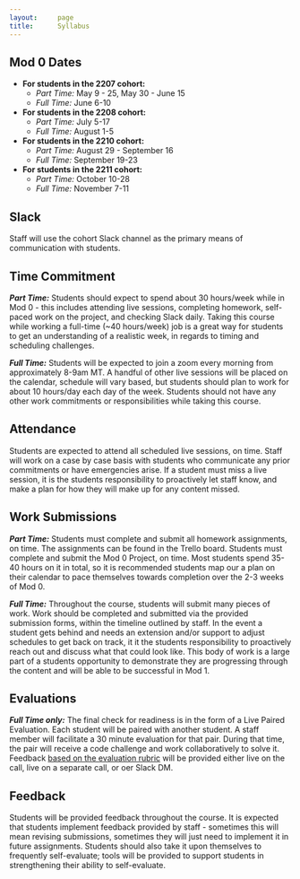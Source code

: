 ```yaml
---
layout:     page
title:      Syllabus
---
```


## Mod 0 Dates

- **For students in the 2207 cohort:** 
  - _Part Time:_ May 9 - 25, May 30 - June 15
  - _Full Time:_ June 6-10
- **For students in the 2208 cohort:**
  - _Part Time:_ July 5-17
  - _Full Time:_ August 1-5
- **For students in the 2210 cohort:**
  - _Part Time:_ August 29 - September 16
  - _Full Time:_ September 19-23
- **For students in the 2211 cohort:**
  - _Part Time:_ October 10-28
  - _Full Time:_ November 7-11

## Slack

Staff will use the cohort Slack channel as the primary means of communication with students.

## Time Commitment

**_Part Time:_** Students should expect to spend about 30 hours/week while in Mod 0 - this includes attending live sessions, completing homework, self-paced work on the project, and checking Slack daily. Taking this course while working a full-time (~40 hours/week) job is a great way for students to get an understanding of a realistic week, in regards to timing and scheduling challenges.

**_Full Time:_** Students will be expected to join a zoom every morning from approximately 8-9am MT. A handful of other live sessions will be placed on the calendar, schedule will vary based, but students should plan to work for about 10 hours/day each day of the week. Students should not have any other work commitments or responsibilities while taking this course.

## Attendance

Students are expected to attend all scheduled live sessions, on time. Staff will work on a case by case basis with students who communicate any prior commitments or have emergencies arise. If a student must miss a live session, it is the students responsibility to proactively let staff know, and make a plan for how they will make up for any content missed. 

## Work Submissions

**_Part Time:_** Students must complete and submit all homework assignments, on time. The assignments can be found in the Trello board. Students must complete and submit the Mod 0 Project, on time. Most students spend 35-40 hours on it in total, so it is recommended students map our a plan on their calendar to pace themselves towards completion over the 2-3 weeks of Mod 0.

**_Full Time:_** Throughout the course, students will submit many pieces of work. Work should be completed and submitted via the provided submission forms, within the timeline outlined by staff. In the event a student gets behind and needs an extension and/or support to adjust schedules to get back on track, it it the students responsibility to proactively reach out and discuss what that could look like. This body of work is a large part of a students opportunity to demonstrate they are progressing through the content and will be able to be successful in Mod 1.

## Evaluations

**_Full Time only:_** The final check for readiness is in the form of a Live Paired Evaluation. Each student will be paired with another student. A staff member will facilitate a 30 minute evaluation for that pair. During that time, the pair will receive a code challenge and work collaboratively to solve it. Feedback [based on the evaluation rubric](https://turingschool.notion.site/Live-Paired-Eval-610dc657479b4cdfaabdfbee4c9d4255) will be provided either live on the call, live on a separate call, or oer Slack DM.

## Feedback

Students will be provided feedback throughout the course. It is expected that students implement feedback provided by staff - sometimes this will mean revising submissions, sometimes they will just need to implement it in future assignments. Students should also take it upon themselves to frequently self-evaluate; tools will be provided to support students in strengthening their ability to self-evaluate.

<br>
<br>